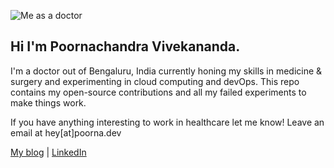 ![Me as a doctor](https://res.cloudinary.com/poorna/image/upload/c_scale,h_300/v1591896253/doctor/13.png)
## Hi I'm Poornachandra Vivekananda.

<!--
**neutralboy/neutralboy** is a ✨ _special_ ✨ repository because its `README.md` (this file) appears on your GitHub profile.
-->
I'm a doctor out of Bengaluru, India currently honing my skills in medicine & surgery and experimenting in cloud computing and devOps. This repo contains my open-source contributions and all my failed experiments to make things work.

If you have anything interesting to work in healthcare let me know! Leave an email at hey[at]poorna.dev

[My blog](https://poorna.dev) | [LinkedIn](https://www.linkedin.com/in/poornachandra-v/)
